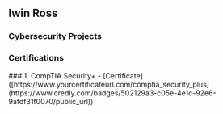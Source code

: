 <h2> Iwin Ross </h2>

<h3> Cybersecurity Projects </h3>

<h3> Certifications </h3>
### 1. CompTIA Security+
- [Certificate]([https://www.yourcertificateurl.com/comptia_security_plus](https://www.credly.com/badges/502129a3-c05e-4e1c-92e6-9afdf31f0070/public_url))
